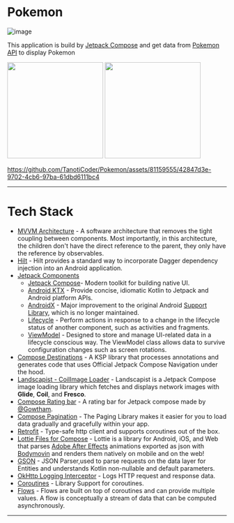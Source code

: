 # Pokemon
![image](https://github.com/TanotiCoder/Pokemon/assets/81159555/3f3ee5d1-4ee2-49f6-9fea-500143bf6ac8)

This application is build by [Jetpack Compose](https://developer.android.com/jetpack/compose) and get data from [Pokemon API](https://pokeapi.co/) to display Pokemon


<img src="https://github.com/TanotiCoder/Pokemon/assets/81159555/6ad78771-27d9-487f-a051-ae0a2eb79e4c" width="220px"/> <img src="https://github.com/TanotiCoder/Pokemon/assets/81159555/262a6a42-9dbd-4291-84ec-450f03548adb" width="220px"/>


https://github.com/TanotiCoder/Pokemon/assets/81159555/42847d3e-9702-4cb6-97ba-61dbd6111bc4


---
# Tech Stack

- [MVVM Architecture](https://developer.android.com/topic/architecture) - A software architecture that removes the tight coupling between components. Most importantly, in this architecture, the children don't have the direct reference to the parent, they only have the reference by observables.
- [Hilt](https://dagger.dev/hilt/) - Hilt provides a standard way to incorporate Dagger dependency injection into an Android application.
- [Jetpack Components](https://developer.android.com/jetpack)
    - [Jetpack Compose](https://developer.android.com/jetpack/compose)- Modern toolkit for building native UI.
    - [Android KTX](https://developer.android.com/kotlin/ktx.html) - Provide concise, idiomatic Kotlin to Jetpack and Android platform APIs.
    - [AndroidX](https://developer.android.com/jetpack/androidx) - Major improvement to the original Android [Support Library](https://developer.android.com/topic/libraries/support-library/index), which is no longer maintained.
    -   [Lifecycle](https://developer.android.com/topic/libraries/architecture/lifecycle) - Perform actions in response to a change in the lifecycle status of another component, such as activities and fragments.
    - [ViewModel](https://developer.android.com/topic/libraries/architecture/viewmodel) - Designed to store and manage UI-related data in a lifecycle conscious way. The ViewModel class allows data to survive configuration changes such as screen rotations.
- [Compose Destinations](https://composedestinations.rafaelcosta.xyz/) - A KSP library that processes annotations and generates code that uses Official Jetpack Compose Navigation under the hood.
- [Landscapist - CoilImage Loader](https://github.com/skydoves/landscapist) - Landscapist is a Jetpack Compose image loading library which fetches and displays network images with **Glide**, **Coil**, and **Fresco**.
- [Compose Rating bar](https://github.com/a914-gowtham/compose-ratingbar) - A rating bar for Jetpack compose made by [@Gowtham](https://github.com/a914-gowtham).
- [Compose Pagination](https://developer.android.com/jetpack/androidx/releases/paging) - The Paging Library makes it easier for you to load data gradually and gracefully within your app.
- [Retrofit](https://square.github.io/retrofit/) - Type-safe http client 
and supports coroutines out of the box.
- [Lottie Files for Compose](https://github.com/airbnb/lottie) - Lottie is a library for Android, iOS, and Web that parses [Adobe After Effects](http://www.adobe.com/products/aftereffects.html) animations exported as json with [Bodymovin](https://github.com/airbnb/lottie-web) and renders them natively on mobile and on the web!
- [GSON](https://github.com/square/gson) - JSON Parser,used to parse 
requests on the data layer for Entities and understands Kotlin non-nullable 
and default parameters.
- [OkHttp Logging Interceptor](https://github.com/square/okhttp/blob/master/okhttp-logging-interceptor/README.md) - Logs HTTP request and response data.
- [Coroutines](https://github.com/Kotlin/kotlinx.coroutines) - Library Support for coroutines.
- [Flows](https://developer.android.com/kotlin/flow) - Flows are built on top of coroutines and can provide multiple values. A flow is conceptually a stream of data that can be computed asynchronously.
---
